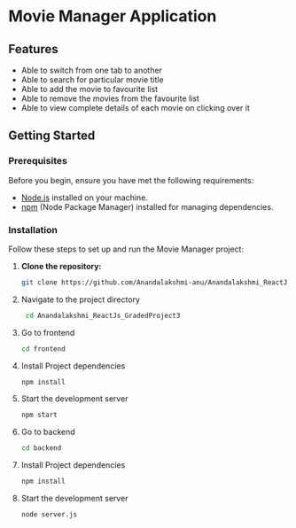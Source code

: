 # Movie Manager Application

## Features

- Able to switch from one tab to another
- Able to search for particular movie title
- Able to add the movie to favourite list
- Able to remove the movies from the favourite list
- Able to view complete details of each movie on clicking over it

## Getting Started

### Prerequisites

Before you begin, ensure you have met the following requirements:

- [Node.js](https://nodejs.org/) installed on your machine.
- [npm](https://www.npmjs.com/) (Node Package Manager) installed for managing dependencies.

### Installation

Follow these steps to set up and run the Movie Manager project:

1. **Clone the repository:**

   ```bash
   git clone https://github.com/Anandalakshmi-anu/Anandalakshmi_ReactJs_GradedProject3.git

2. Navigate to the project directory
   ```bash
    cd Anandalakshmi_ReactJs_GradedProject3
   
3. Go to frontend
    ```bash
    cd frontend
    
4. Install Project dependencies
    ```bash
    npm install
5. Start the development server
    ```bash
    npm start

6. Go to backend
    ```bash
    cd backend
    
7. Install Project dependencies
    ```bash
    npm install
8. Start the development server
    ```bash
    node server.js
